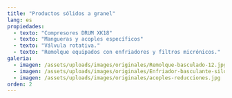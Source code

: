 ```yaml
---
title: "Productos sólidos a granel"
lang: es
propiedades:
  - texto: "Compresores DRUM XK18"
  - texto: "Mangueras y acoples específicos"
  - texto: "Válvula rotativa."
  - texto: "Remolque equipados con enfriadores y filtros micrónicos."
galeria:
  - imagen: /assets/uploads/images/originales/Remolque-basculado-12.jpg
  - imagen: /assets/uploads/images/originales/Enfriador-basculante-silo-30.jpg
  - imagen: /assets/uploads/images/originales/acoples-reducciones.jpg
orden: 2
---
```


